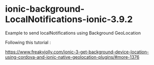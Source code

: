 # ionic-background-LocalNotifications-ionic-3.9.2

Example to send localNotifications using Background GeoLocation

Following this tutorial : 

https://www.freakyjolly.com/ionic-3-get-background-device-location-using-cordova-and-ionic-native-geolocation-plugins/#more-1376
